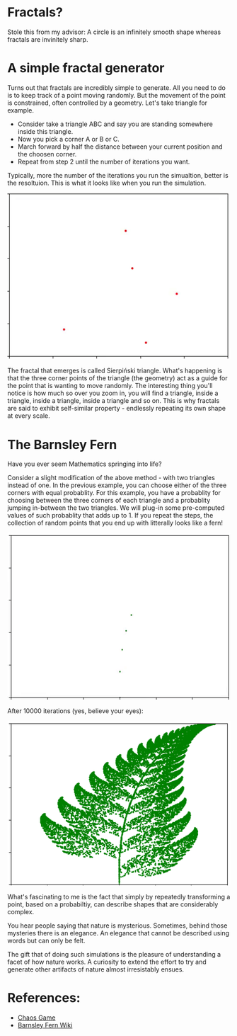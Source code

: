 # Fractals?
Stole this from my advisor: A circle is an </b>infinitely smooth</b> shape whereas fractals are </b>invinitely sharp</b>.

# A simple fractal generator
Turns out that fractals are incredibly simple to generate. All you need to do is to keep track of a point moving randomly. But the movement of the point is constrained, often controlled by a geometry. Let's take triangle for example.

- Consider take a triangle ABC and say you are standing somewhere inside this triangle. 
- Now you pick a corner A or B or C.
- March forward by half the distance between your current position and the choosen corner.
- Repeat from step 2 until the number of iterations you want. 

Typically, more the number of the iterations you run the simualtion, better is the resoltuion. This is what it looks like when you run the simulation.

<img src="GIFs/Triangle.gif">

The fractal that emerges is called Sierpiński triangle. What's happening is that the three corner points of the triangle (the geometry) act as a guide for the point that is wanting to move randomly. The interesting thing you'll notice is how much so over you zoom in, you will find a triangle, inside a triangle, inside a triangle, inside a triangle and so on. This is why fractals are said to exhibit </i>self-similar</i> property - endlessly repeating its own shape at every scale. 

# The Barnsley Fern
Have you ever seem Mathematics springing into life? 

Consider a slight modification of the above method - with two triangles instead of one. In the previous example, you can choose either of the three corners with equal probablity. For this example, you have a probablity for choosing between the three corners of each triangle and a probablity jumping in-between the two triangles. We will plug-in some pre-computed values of such probablity that adds up to 1. If you repeat the steps, the collection of random points that you end up with litterally looks like a fern! 

<img src="GIFs/Barnsley.gif">

After 10000 iterations (yes, believe your eyes):

<img src="GIFs/Barnsley.png">

What's fascinating to me is the fact that simply by repeatedly transforming a point, based on a probabiltiy, can describe shapes that are considerably complex.

You hear people saying that nature is mysterious. Sometimes, behind those mysteries there is an elegance. An elegance that cannot be described using words but can only be felt. 

The gift that of doing such simulations is the pleasure of understanding a facet of how nature works. A curiosity to extend the effort to try and generate other artifacts of nature almost irresistably ensues.

# References:
- [Chaos Game](https://youtu.be/kbKtFN71Lfs)
- [Barnsley Fern Wiki](https://en.wikipedia.org/wiki/Barnsley_fern)
